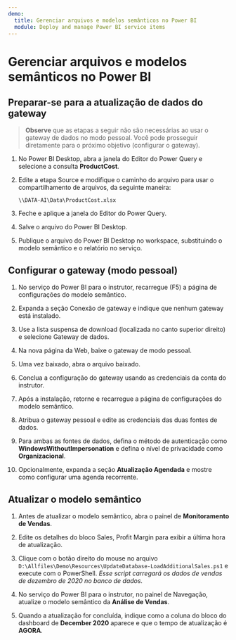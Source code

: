 ```yaml
---
demo:
  title: Gerenciar arquivos e modelos semânticos no Power BI
  module: Deploy and manage Power BI service items
---
```

# Gerenciar arquivos e modelos semânticos no Power BI

## Preparar-se para a atualização de dados do gateway

> **Observe** que as etapas a seguir não são necessárias ao usar o gateway de dados no modo pessoal. Você pode prosseguir diretamente para o próximo objetivo (configurar o gateway).

1. No Power BI Desktop, abra a janela do Editor do Power Query e selecione a consulta **ProductCost**.

1. Edite a etapa Source e modifique o caminho do arquivo para usar o compartilhamento de arquivos, da seguinte maneira:

    `\\DATA-AI\Data\ProductCost.xlsx`

1. Feche e aplique a janela do Editor do Power Query.

1. Salve o arquivo do Power BI Desktop.

1. Publique o arquivo do Power BI Desktop no workspace, substituindo o modelo semântico e o relatório no serviço.

## Configurar o gateway (modo pessoal)

1. No serviço do Power BI para o instrutor, recarregue (F5) a página de configurações do modelo semântico.

1. Expanda a seção Conexão de gateway e indique que nenhum gateway está instalado.

1. Use a lista suspensa de download (localizada no canto superior direito) e selecione Gateway de dados.

1. Na nova página da Web, baixe o gateway de modo pessoal.

1. Uma vez baixado, abra o arquivo baixado.

1. Conclua a configuração do gateway usando as credenciais da conta do instrutor.

1. Após a instalação, retorne e recarregue a página de configurações do modelo semântico.

1. Atribua o gateway pessoal e edite as credenciais das duas fontes de dados.

1. Para ambas as fontes de dados, defina o método de autenticação como **WindowsWithoutImpersonation** e defina o nível de privacidade como **Organizacional**.

1. Opcionalmente, expanda a seção **Atualização Agendada** e mostre como configurar uma agenda recorrente.

## Atualizar o modelo semântico

1. Antes de atualizar o modelo semântico, abra o painel de **Monitoramento de Vendas**.

1. Edite os detalhes do bloco Sales, Profit Margin para exibir a última hora de atualização.

1. Clique com o botão direito do mouse no arquivo `D:\Allfiles\Demo\Resources\UpdateDatabase-LoadAdditionalSales.ps1` e execute com o PowerShell. *Esse script carregará os dados de vendas de dezembro de 2020 no banco de dados.*

1. No serviço do Power BI para o instrutor, no painel de Navegação, atualize o modelo semântico da **Análise de Vendas**.

1. Quando a atualização for concluída, indique como a coluna do bloco do dashboard de **December 2020** aparece e que o tempo de atualização é **AGORA**.
